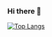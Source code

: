 ### Hi there 👋

<!--
**dimitridittrich/dimitridittrich** is a ✨ _special_ ✨ repository because its `README.md` (this file) appears on your GitHub profile.

Here are some ideas to get you started:

- 🔭 I’m currently working on ...
- 🌱 I’m currently learning ...
- 👯 I’m looking to collaborate on ...
- 🤔 I’m looking for help with ...
- 💬 Ask me about ...
- 📫 How to reach me: ...
- 😄 Pronouns: ...
- ⚡ Fun fact: ...


-->

[![Top Langs](https://github-readme-stats-git-masterrstaa-rickstaa.vercel.app/api/top-langs/?username=dimitridittrich&theme=dracula)](https://www.linkedin.com/in/dimitridittrich/)
